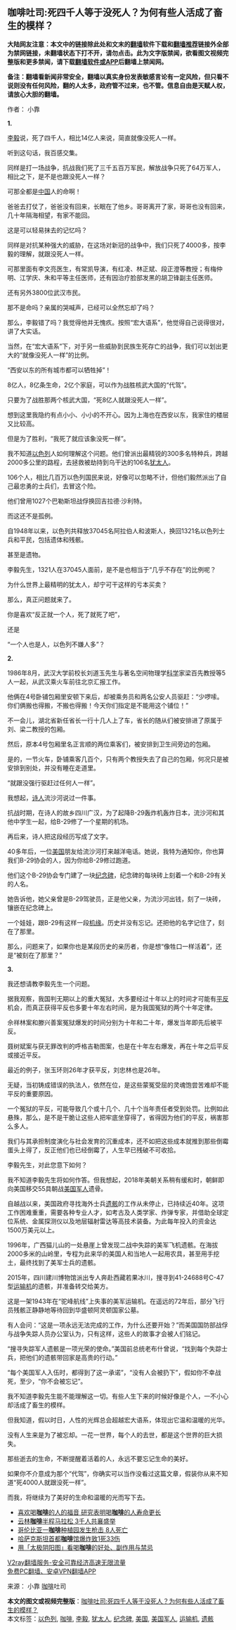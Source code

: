  <h2>咖啡吐司:死四千人等于没死人？为何有些人活成了畜生的模样？</h2> <p class="notice"><b>大陆网友注意：本文中的链接除此处和文末的<a href="https://github.com/bannedbook/fanqiang" >翻墙</a>软件下载和<a href="https://github.com/killgcd/justmysocks/blob/master/README.md">翻墙推荐</a>链接外全部为禁网链接，未翻墙状态下打不开，请勿点击。此为文字版禁闻，欲看图文视频完整版和更多禁闻，请下载<a href="https://github.com/bannedbook/fanqiang">翻墙软件或APP</a>后翻墙上禁闻网。</p><p>备注：翻墙看新闻非常安全，翻墙以真实身份发表敏感言论有一定风险，但只看不说则没有任何风险，翻的人太多，政府管不过来，也不管。信息自由是天赋人权，请放心大胆的翻墙。</b></p>  <div class="entry"> <p>作者：  小靠</p> <p><strong>1.</strong></p> <p><a href="https://www.bannedbook.org/bnews/tag/%e6%9d%8e%e6%af%85/" class="st_tag internal_tag" rel="tag" title="标签 李毅 下的日志">李毅</a>说，死了四千人，相比14亿人来说，简直就像没死人一样。</p> <p>听到这句话，我百感交集。</p> <p>同样是打一场战争，抗战我们死了三千五百万军民，解放战争只死了64万军人，相比之下，是不是也跟没死人一样？</p> <p>可那全都是<span class='wp_keywordlink_affiliate'><a href="https://www.bannedbook.org/" title="中国" target="_blank">中国</a></span>人的命啊！</p> <p>爸爸去打仗了，爸爸没有回来，长眠在了他乡。哥哥离开了家，哥哥也没有回来，几十年隔海相望，有家不能回。</p> <p>这是可以轻易抹去的记忆吗？</p> <p>同样是对抗某种强大的威胁，在这场对新冠的战争中，我们只死了4000多，按李毅的理解，就跟没死人一样。</p> <p>可那里面有李文亮医生，有常凯导演，有红凌、林正斌、段正澄等教授；有梅仲明、江学庆、朱和平等主任医师，还有因治疗脸部发黑的胡卫锋副主任医师。</p> <p>还有另外3800位武汉市民。</p> <p>那不是命吗？亲属的哭喊声，已经可以全然忘却了吗？</p> <p>那么，李毅错了吗？我觉得他并无愧疚。按照“宏大语系”，他觉得自己说得很对，讲了大实话。</p> <p>当然，在“宏大语系”下，对于另一些威胁到民族生死存亡的战争，我们可以划出更大的“就像没死人一样”的比例。</p> <p>“西安以东的所有城市都可以牺牲掉”！</p> <p>8亿人，8亿条生命，2亿个家庭，可以作为战胜核武大国的“代驾”。</p> <p>只要为了战胜那两个核武大国，“死8亿人就跟没死人一样”。</p>  <p>想到这里我隐约有点小小、小小的不开心。因为上海也在西安以东，我家住的楼层又比较高。</p> <p>但是为了胜利，“我死了就应该象没死一样”。</p> <p>我不知道<a href="https://www.bannedbook.org/bnews/tag/%e4%bb%a5%e8%89%b2%e5%88%97/" class="st_tag internal_tag" rel="tag" title="标签 以色列 下的日志">以色列</a>人如何理解这个问题。他们曾派出最精锐的300多名特种兵，跨越2000多公里的路程，去拯救被劫持到乌干达的106名<a href="https://www.bannedbook.org/bnews/tag/%e7%8a%b9%e5%a4%aa%e4%ba%ba/" class="st_tag internal_tag" rel="tag" title="标签 犹太人 下的日志">犹太人</a>。</p> <p>106个人，相比几百万以色列国民来说，好像可以忽略不计，但他们毅然派出了自己最忠勇的士兵们，去冒这个险。</p> <p>他们曾用1027个巴勒斯坦战俘换回吉拉德·沙利特。</p> <p>而这还不是孤例。</p> <p>自1948年以来，以色列共释放37045名阿拉伯人和波斯人，换回1321名以色列士兵和平民，包括遗体和残骸。</p> <p>甚至是遗物。</p> <p>李毅先生，1321人在37045人面前，是不是也相当于“几乎不存在”的比例呢？</p> <p>为什么世界上最精明的犹太人，却宁可干这样的亏本买卖？</p> <p>那么，真正问题就来了。</p> <p>你是喜欢“反正就一个人，死了就死了吧”，</p> <p>还是</p> <p>“一个人也是人，以色列不嫌人多”？</p> <p><strong>2.</strong></p> <p>1986年8月，武汉大学前校长刘道玉先生与著名空间物理学<span class='wp_keywordlink'><a href="https://www.bannedbook.org/forum11/topic309.html" title="禁片：“科学”的棍子" target="_blank">科学</a></span>家梁百先教授等5人一起，从武汉乘火车前往北京汇报工作。</p> <p>他俩在4号卧铺包厢里安顿下来后，却被乘务员和两名公安人员驱赶：“少啰嗦。你们俩搬也得搬，不搬也得搬！今天你们指定是不能用这个铺位！”</p>  <p>不一会儿，湖北省新任省长一行十几人上了车，省长的随从们被安排进了原属于刘、梁二教授的包厢。</p> <p>然后，原本4号包厢里名正言顺的两位乘客们，被安排到卫生间旁边的包厢。</p> <p>是的，一节火车，卧铺乘客几百个，只有两个教授失去了自己的包厢，何况只是被安排到别处，并没有睡在走道里。</p> <p>“就跟没强行驱赶过任何人一样”。</p> <p>我想起，<span class='wp_keywordlink'><a href="https://www.bannedbook.org/forum11/topic295.html" title="禁片：诗人的悲歌" target="_blank">诗人</a></span>流沙河说过一件事。</p> <p>抗战时期，在诗人的故乡四川广汉，为了起降B-29轰炸机轰炸日本，流沙河和其他中学生一起，给B-29修了一个星期的机场。</p> <p>再后来，诗人把这段经历写成了文字。</p> <p>40多年后，一位<a href="https://www.bannedbook.org/bnews/tag/%e7%be%8e%e5%9b%bd/" class="st_tag internal_tag" rel="tag" title="标签 美国 下的日志">美国</a>朋友给流沙河打来越洋电话。她说，我特为通知你，你也算我们B-29协会的人，因为你给B-29修过跑道。</p> <p>他们这个B-29协会专门建了一块<a href="https://www.bannedbook.org/bnews/tag/%E7%BA%AA%E5%BF%B5%E7%A2%91/" class="st_tag internal_tag" rel="tag" title="标签 纪念碑 下的日志">纪念碑</a>，纪念碑的每块砖上刻着一个和B-29有关的人名。</p> <p>她告诉他，她父亲曾是B-29驾驶员，正是他父亲，为流沙河出钱，刻了一块砖，镶嵌在纪念碑上。</p> <p>一个娃娃，跟B-29有这样一段<span class='wp_keywordlink'><a href="https://www.bannedbook.org/forum11/topic248.html" title="禁片：情为何物？生死相许？自由电影《机缘》下载、在线观看" target="_blank">机缘</a></span>。历史并没有忘记。还把他的名字记住了，刻在了那里。</p> <p>那么，问题来了，如果你也是某段历史的亲历者，你是想“像牲口一样活着”，还是“被刻在了那里？”</p> <p><strong>3.</strong></p> <p>我还想请教李毅先生一个问题。</p> <p>据我观察，我国判无期以上的重大冤狱，大多要经过十年以上的时间才可能有<span class='wp_keywordlink'><a href="https://www.bannedbook.org/forum11/topic332.html" title="禁片：平反的把戏" target="_blank">平反</a></span>机会，而真正获得平反也多要十年左右时间，是为我国冤狱的两个十年定律。</p> <p>佘祥林案和滕兴善案冤狱爆发的时间分别为十年和二十年，爆发当年即先后被平反。</p> <p>聂树斌案与获无罪改判的呼格吉勒图案，也是在十年左右爆发，再在十年之后平反或接近平反。</p>  <p>最近的例子，张玉环则26年才获平反，刘忠林也是26年。</p> <p>无疑，当初铸成错误的执法人，依然在位，是这些蒙冤受屈的灵魂饱尝苦难却不能平反的重要原因。</p> <p>一个冤狱的平反，可能导致几个或十几个、几十个当年责任者受到处罚。比例如此悬殊，那么，是不是干脆让这些人把牢底坐穿得了，省得因为他们的平反，祸害那么多人。</p> <p>我们与其承担制度演化与社会发育的沉重成本，还不如把这些成本就推到那些倒霉蛋头上得了，反正他们也已经倒霉了，人生早已残破不可收拾。</p> <p>李毅先生，对此您意下如何？</p> <p>我不知道李毅先生将如何作答。但我想起，2018年美朝关系稍有缓和时，朝鲜即向美国移交55具朝战<a href="https://www.bannedbook.org/bnews/tag/%e7%be%8e%e5%9b%bd%e5%86%9b%e4%ba%ba/" class="st_tag internal_tag" rel="tag" title="标签 美国军人 下的日志">美国军人</a>遗骨。</p> <p>自越战以来，美国政府寻找海外士兵<a href="https://www.bannedbook.org/bnews/tag/%E9%81%97%E9%AA%B8/" class="st_tag internal_tag" rel="tag" title="标签 遗骸 下的日志">遗骸</a>的工作从未停止，已持续近40年。这项工作困难重重，需要各种专业人才，如考古及人类学家、炸弹专家，并借助全球定位系统、金属探测仪以及地层辐射雷达等高技术装备。为此每年投入的资金达1500万美元以上。</p> <p>1996年，广西猫儿山的一处悬崖上曾发现二战中失踪的美军飞机遗骸。在海拔2000多米的山岭里，专程为此来华的美国人和当地人一起用农具，甚至用手挖土，最终找到了美军士兵的遗骸。</p> <p>2015年，四川建川博物馆派出专人奔赴西藏若果冰川，搜寻到41-24688号C-47型<a href="https://www.bannedbook.org/bnews/tag/%e8%bf%90%e8%be%93%e6%9c%ba/" class="st_tag internal_tag" rel="tag" title="标签 运输机 下的日志">运输机</a>的遗骸，并准备转交给美方。</p> <p>这是一架1943年在“驼峰航线”上失事的美军运输机。在遥远的72年后，部分飞行员残骸正静静地等待回到华盛顿阿灵顿国家公墓。</p> <p>有人会问：“这是一项永远无法完成的工作，为什么还要开始？”而美国国防部战俘与战争失踪人员办公室认为，只有这样，这些人的故事才会被人们铭记。</p> <p>“搜寻失踪军人遗骸是一项光荣的使命。”美国前总统老布什曾说，“找到每个失踪士兵，把他们的遗骸带回家是高贵的行动。”</p> <p>“每个美国军人入伍时，都得到了这一承诺”，“没有人会被扔下”，假如你不幸战死，至少，“你不会被忘记”。</p> <p>我不知道李毅先生能不能理解这一切。有些人生下来的时候好像是个人，一不小心却活成了畜生的模样。</p> <p>但我知道，假以时日，人性的光辉总会超越宏大语系，体现出它温和温暖的光华。</p> <p>没有人生来是为了被忘却。一花一世界，每个人的去世，都是这个世界的巨大损失。</p> <p>那些逝去的生命，不断提醒着活着的人，永远不要忘记生命的美好。</p>  <p>如果你不介意成为那个“代驾”，你确实可以当作没看过这篇文章，假装你从来不知道“死4000人就跟没死一样”。</p> <p>而我，将继续为了美好的生命和温暖的光而写下去。</p> <ul class='op-related-articles' title='相关阅读'> <li><a href='https://www.bannedbook.org/bnews/health/20201126/1437218.html' target='_blank'>喜欢喝<b>咖啡</b>的人的福音 研究表明喝<b>咖啡</b>的人寿命更长</a></li> <li><a href='https://www.bannedbook.org/bnews/taiwannews/20201124/1436037.html' target='_blank'>云林<b>咖啡</b>半程马拉松 3千人共襄盛举</a></li> <li><a href='https://www.bannedbook.org/bnews/baitai/20201123/1435754.html' target='_blank'>哥伦比亚一<b>咖啡</b>种植园发生枪击 8人死亡</a></li> <li><a href='https://www.bannedbook.org/bnews/baitai/20201123/1435741.html' target='_blank'>哈萨克斯坦首都<b>咖啡</b>馆爆炸致1死33伤</a></li> <li><a href='https://www.bannedbook.org/bnews/health/20201123/1435533.html' target='_blank'>用「太极阴阳图」看喝<b>咖啡</b>的好处、副作用与禁忌</a></li> </ul> <p class="texttj"> <a href="https://www.bannedbook.org/forum23/topic22702.html" target="_blank">V2ray翻墙服务-安全可靠经济高速无限流量</a><br/> <a href="https://github.com/bannedbook/fanqiang/wiki/%E7%A6%81%E9%97%BB%E7%BD%91%E5%AE%89%E5%8D%93%E7%BF%BB%E5%A2%99%E6%96%B0%E9%97%BBAPP" target="_blank">免费PC翻墙、安卓VPN翻墙APP</a></p><p> 来源： 小靠 <a href="https://www.bannedbook.org/bnews/tag/%e5%92%96%e5%95%a1/" class="st_tag internal_tag" rel="tag" title="标签 咖啡 下的日志">咖啡</a>吐司 </p><a name='sharetosocial'></a>       <div><b>本文的图文或视频完整版</b>：<a href='https://www.bannedbook.org/bnews/comments/20201126/1437236.html'>咖啡吐司:死四千人等于没死人？为何有些人活成了畜生的模样？</a></div>  </div><!--END ENTRY--> <div class="postfooter"> <div>本文标签：<a href="https://www.bannedbook.org/bnews/tag/%e4%bb%a5%e8%89%b2%e5%88%97/" rel="tag">以色列</a>, <a href="https://www.bannedbook.org/bnews/tag/%e5%92%96%e5%95%a1/" rel="tag">咖啡</a>, <a href="https://www.bannedbook.org/bnews/tag/%e6%9d%8e%e6%af%85/" rel="tag">李毅</a>, <a href="https://www.bannedbook.org/bnews/tag/%e7%8a%b9%e5%a4%aa%e4%ba%ba/" rel="tag">犹太人</a>, <a href="https://www.bannedbook.org/bnews/tag/%E7%BA%AA%E5%BF%B5%E7%A2%91/" rel="tag">纪念碑</a>, <a href="https://www.bannedbook.org/bnews/tag/%e7%be%8e%e5%9b%bd/" rel="tag">美国</a>, <a href="https://www.bannedbook.org/bnews/tag/%e7%be%8e%e5%9b%bd%e5%86%9b%e4%ba%ba/" rel="tag">美国军人</a>, <a href="https://www.bannedbook.org/bnews/tag/%e8%bf%90%e8%be%93%e6%9c%ba/" rel="tag">运输机</a>, <a href="https://www.bannedbook.org/bnews/tag/%E9%81%97%E9%AA%B8/" rel="tag">遗骸</a></div>  </div><!--END POSTFOOTER--> 